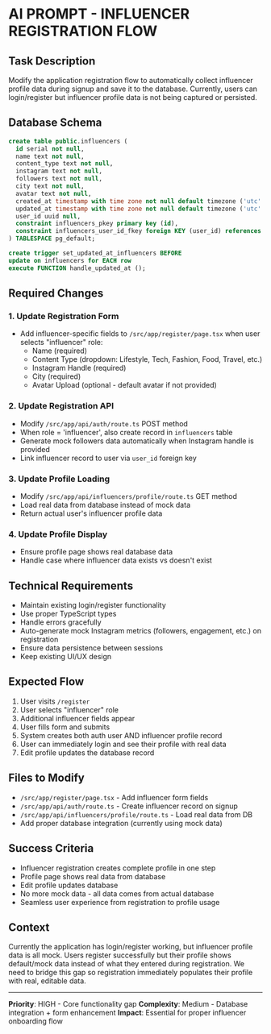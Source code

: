 # AI PROMPT - INFLUENCER REGISTRATION FLOW

## Task Description
Modify the application registration flow to automatically collect influencer profile data during signup and save it to the database. Currently, users can login/register but influencer profile data is not being captured or persisted.

## Database Schema
```sql
create table public.influencers (
  id serial not null,
  name text not null,
  content_type text not null,
  instagram text not null,
  followers text not null,
  city text not null,
  avatar text not null,
  created_at timestamp with time zone not null default timezone ('utc'::text, now()),
  updated_at timestamp with time zone not null default timezone ('utc'::text, now()),
  user_id uuid null,
  constraint influencers_pkey primary key (id),
  constraint influencers_user_id_fkey foreign KEY (user_id) references auth.users (id) on delete CASCADE
) TABLESPACE pg_default;

create trigger set_updated_at_influencers BEFORE
update on influencers for EACH row
execute FUNCTION handle_updated_at ();
```

## Required Changes

### 1. Update Registration Form
- Add influencer-specific fields to `/src/app/register/page.tsx` when user selects "influencer" role:
  - Name (required)
  - Content Type (dropdown: Lifestyle, Tech, Fashion, Food, Travel, etc.)
  - Instagram Handle (required)
  - City (required)
  - Avatar Upload (optional - default avatar if not provided)

### 2. Update Registration API
- Modify `/src/app/api/auth/route.ts` POST method
- When role = 'influencer', also create record in `influencers` table
- Generate mock followers data automatically when Instagram handle is provided
- Link influencer record to user via `user_id` foreign key

### 3. Update Profile Loading
- Modify `/src/app/api/influencers/profile/route.ts` GET method
- Load real data from database instead of mock data
- Return actual user's influencer profile data

### 4. Update Profile Display
- Ensure profile page shows real database data
- Handle case where influencer data exists vs doesn't exist

## Technical Requirements
- Maintain existing login/register functionality
- Use proper TypeScript types
- Handle errors gracefully
- Auto-generate mock Instagram metrics (followers, engagement, etc.) on registration
- Ensure data persistence between sessions
- Keep existing UI/UX design

## Expected Flow
1. User visits `/register`
2. User selects "influencer" role
3. Additional influencer fields appear
4. User fills form and submits
5. System creates both auth user AND influencer profile record
6. User can immediately login and see their profile with real data
7. Edit profile updates the database record

## Files to Modify
- `/src/app/register/page.tsx` - Add influencer form fields
- `/src/app/api/auth/route.ts` - Create influencer record on signup
- `/src/app/api/influencers/profile/route.ts` - Load real data from DB
- Add proper database integration (currently using mock data)

## Success Criteria
- Influencer registration creates complete profile in one step
- Profile page shows real data from database
- Edit profile updates database
- No more mock data - all data comes from actual database
- Seamless user experience from registration to profile usage

## Context
Currently the application has login/register working, but influencer profile data is all mock. Users register successfully but their profile shows default/mock data instead of what they entered during registration. We need to bridge this gap so registration immediately populates their profile with real, editable data.

---
**Priority**: HIGH - Core functionality gap
**Complexity**: Medium - Database integration + form enhancement
**Impact**: Essential for proper influencer onboarding flow